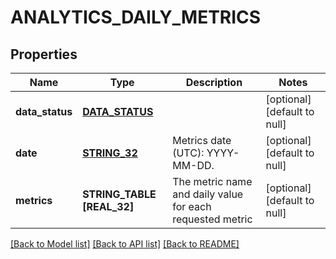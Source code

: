 # ANALYTICS_DAILY_METRICS

## Properties
Name | Type | Description | Notes
------------ | ------------- | ------------- | -------------
**data_status** | [**DATA_STATUS**](DataStatus.md) |  | [optional] [default to null]
**date** | [**STRING_32**](STRING_32.md) | Metrics date (UTC): YYYY-MM-DD. | [optional] [default to null]
**metrics** | **STRING_TABLE [REAL_32]** | The metric name and daily value for each requested metric | [optional] [default to null]

[[Back to Model list]](../README.md#documentation-for-models) [[Back to API list]](../README.md#documentation-for-api-endpoints) [[Back to README]](../README.md)


